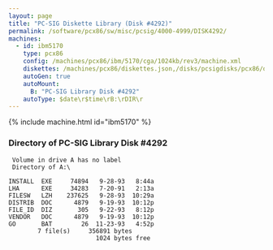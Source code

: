 ```yaml
---
layout: page
title: "PC-SIG Diskette Library (Disk #4292)"
permalink: /software/pcx86/sw/misc/pcsig/4000-4999/DISK4292/
machines:
  - id: ibm5170
    type: pcx86
    config: /machines/pcx86/ibm/5170/cga/1024kb/rev3/machine.xml
    diskettes: /machines/pcx86/diskettes.json,/disks/pcsigdisks/pcx86/diskettes.json
    autoGen: true
    autoMount:
      B: "PC-SIG Library Disk #4292"
    autoType: $date\r$time\rB:\rDIR\r
---
```


{% include machine.html id="ibm5170" %}

### Directory of PC-SIG Library Disk #4292

     Volume in drive A has no label
     Directory of A:\

    INSTALL  EXE     74894   9-28-93   8:44a
    LHA      EXE     34283   7-20-91   2:13a
    FILESW   LZH    237625   9-28-93  10:29a
    DISTRIB  DOC      4879   9-19-93  10:12p
    FILE_ID  DIZ       305   9-22-93   8:12p
    VENDOR   DOC      4879   9-19-93  10:12p
    GO       BAT        26  11-23-93   4:52p
            7 file(s)     356891 bytes
                            1024 bytes free
